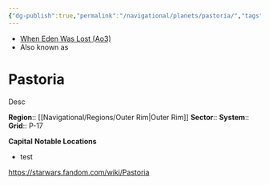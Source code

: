```yaml
---
{"dg-publish":true,"permalink":"/navigational/planets/pastoria/","tags":["map","planet","retraining","outerrim","unfinished"],"noteIcon":"saber1"}
---
```


- [When Eden Was Lost (Ao3)](https://archiveofourown.org/works/19334440/chapters/45992584)
- Also known as 
# Pastoria
Desc

**Region**::  [[Navigational/Regions/Outer Rim\|Outer Rim]]
**Sector**::
**System**::
**Grid**::  P-17

**Capital**
**Notable Locations**
- test

https://starwars.fandom.com/wiki/Pastoria